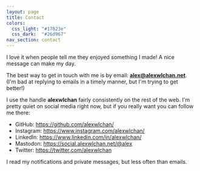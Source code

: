 ```yaml
---
layout: page
title: Contact
colors:
  css_light: "#17823e"
  css_dark:  "#26d967"
nav_section: contact
---
```

I love it when people tell me they enjoyed something I made!
A nice message can make my day.

The best way to get in touch with me is by email: **<alex@alexwlchan.net>**.
(I'm bad at replying to emails in a timely manner, but I'm trying to get better!)

I use the handle **alexwlchan** fairly consistently on the rest of the web.
I'm pretty quiet on social media right now, but if you really want you can follow me there:

*   GitHub: <https://github.com/alexwlchan/>
*   Instagram: <https://www.instagram.com/alexwlchan/>
*   LinkedIn: <https://www.linkedin.com/in/alexwlchan/>
*   Mastodon: <https://social.alexwlchan.net/@alex>
*   Twitter: <https://twitter.com/alexwlchan>

I read my notifications and private messages, but less often than emails.
